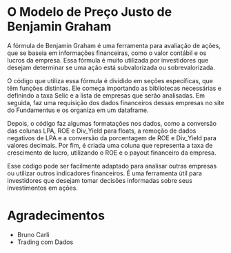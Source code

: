 # O Modelo de Preço Justo de Benjamin Graham

A fórmula de Benjamin Graham é uma ferramenta para avaliação de ações, que se baseia em informações financeiras, como o valor contábil e os lucros da empresa. Essa fórmula é muito utilizada por investidores que desejam determinar se uma ação está subvalorizada ou sobrevalorizada.

O código que utiliza essa fórmula é dividido em seções específicas, que têm funções distintas. Ele começa importando as bibliotecas necessárias e definindo a taxa Selic e a lista de empresas que serão analisadas. Em seguida, faz uma requisição dos dados financeiros dessas empresas no site do Fundamentus e os organiza em um dataframe.

Depois, o código faz algumas formatações nos dados, como a conversão das colunas LPA, ROE e Div_Yield para floats, a remoção de dados negativos de LPA e a conversão da porcentagem de ROE e Div_Yield para valores decimais. Por fim, é criada uma coluna que representa a taxa de crescimento de lucro, utilizando o ROE e o payout financeiro da empresa.

Esse código pode ser facilmente adaptado para analisar outras empresas ou utilizar outros indicadores financeiros. É uma ferramenta útil para investidores que desejam tomar decisões informadas sobre seus investimentos em ações.

# Agradecimentos

- Bruno Carli
- Trading com Dados
